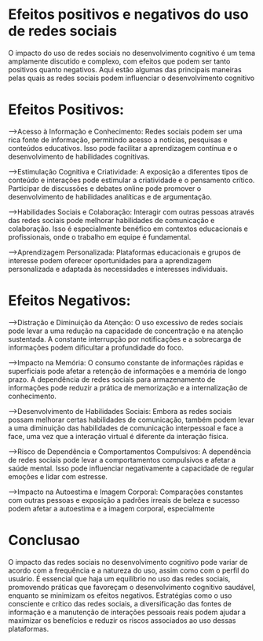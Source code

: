 # Efeitos positivos e negativos do uso de redes sociais

O impacto do uso de redes sociais no desenvolvimento cognitivo é um tema amplamente discutido e complexo, com efeitos que podem ser tanto positivos quanto 
negativos. Aqui estão algumas das principais maneiras pelas quais as redes sociais podem influenciar o desenvolvimento cognitivo

# Efeitos Positivos:

-->Acesso à Informação e Conhecimento:
Redes sociais podem ser uma rica fonte de informação, permitindo acesso a notícias, pesquisas e conteúdos educativos. Isso pode facilitar a aprendizagem contínua e o
desenvolvimento de habilidades cognitivas.

-->Estimulação Cognitiva e Criatividade:
A exposição a diferentes tipos de conteúdo e interações pode estimular a criatividade e o pensamento crítico. Participar de discussões e debates online pode promover 
o desenvolvimento de habilidades analíticas e de argumentação.

-->Habilidades Sociais e Colaboração:
Interagir com outras pessoas através das redes sociais pode melhorar habilidades de comunicação e colaboração. Isso é especialmente benéfico em contextos educacionais 
e profissionais, onde o trabalho em equipe é fundamental.

-->Aprendizagem Personalizada:
Plataformas educacionais e grupos de interesse podem oferecer oportunidades para a aprendizagem personalizada e adaptada às necessidades e interesses individuais.

# Efeitos Negativos:
-->Distração e Diminuição da Atenção:
O uso excessivo de redes sociais pode levar a uma redução na capacidade de concentração e na atenção sustentada. A constante interrupção por notificações e a sobrecarga
de informações podem dificultar a profundidade do foco.

-->Impacto na Memória:
O consumo constante de informações rápidas e superficiais pode afetar a retenção de informações e a memória de longo prazo. A dependência de redes sociais para 
armazenamento de informações pode reduzir a prática de memorização e a internalização de conhecimento.

-->Desenvolvimento de Habilidades Sociais:
Embora as redes sociais possam melhorar certas habilidades de comunicação, também podem levar a uma diminuição das habilidades de comunicação interpessoal e face a
face, uma vez que a interação virtual é diferente da interação física.

-->Risco de Dependência e Comportamentos Compulsivos:
A dependência de redes sociais pode levar a comportamentos compulsivos e afetar a saúde mental. Isso pode influenciar negativamente a capacidade de regular 
emoções e lidar com estresse.

-->Impacto na Autoestima e Imagem Corporal:
Comparações constantes com outras pessoas e exposição a padrões irreais de beleza e sucesso podem afetar a autoestima e a imagem corporal, especialmente 

# Conclusao 
O impacto das redes sociais no desenvolvimento cognitivo pode variar de acordo com a frequência e a natureza do uso, assim como com o perfil do usuário. É essencial que haja um 
equilíbrio no uso das redes sociais, promovendo práticas que favoreçam o desenvolvimento cognitivo saudável, enquanto se minimizam os efeitos negativos. Estratégias como o 
uso consciente e crítico das redes sociais, a diversificação das fontes de informação e a manutenção de interações pessoais reais podem ajudar a maximizar os benefícios 
e reduzir os riscos associados ao uso dessas plataformas.
